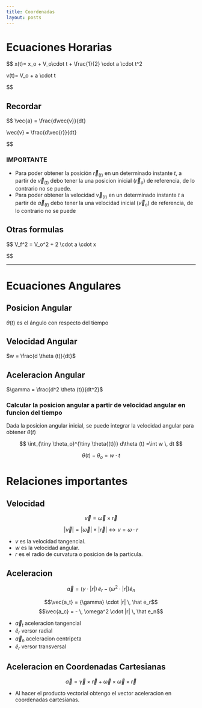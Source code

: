 ```yaml
---
title: Coordenadas
layout: posts
---
```


# Ecuaciones Horarias

$$
x(t)= x_o + V_o\cdot t + \frac{1}{2} \cdot a \cdot t^2

$$
$$
v(t)= V_o + a \cdot t 

$$

## Recordar

$$
\vec{a} = \frac{d\vec{v}}{dt}

$$
$$
\vec{v} = \frac{d\vec{r}}{dt}

$$

### IMPORTANTE

- Para poder obtener la posición $\vec{r}_{(t)}$ en un determinado instante $t$, a partir de $\vec{v}_{(t)}$ debo tener la una posicion inicial
    ($\vec{r}_o$) de referencia, de lo contrario no se puede.
- Para poder obtener la velocidad $\vec{v}_{(t)}$ en un determinado instante $t$ a partir de $\vec{a}_{(t)}$ debo tener la una velocidad inicial
    ($\vec{v}_o$) de referencia, de lo contrario no se puede

## Otras formulas

$$
V_f^2 = V_o^2 + 2 \cdot a \cdot x

$$

* * *

# Ecuaciones Angulares

## Posicion Angular

$\theta (t)$ es el ángulo con respecto del tiempo

## Velocidad Angular

$w = \frac{d \theta (t)}{dt}$

## Aceleracion Angular

$\gamma = \frac{d^2 \theta (t)}{dt^2}$

### Calcular la posicion angular a partir de velocidad angular en funcion del tiempo

Dada la posicion angular inicial, se puede integrar la velocidad angular para obtener $\theta (t)$

$$
\int_{\tiny \theta_o}^{\tiny \theta{(t)}} d\theta (t) =\int w \, dt
$$

$$\theta (t) - \theta_o = w \cdot t$$

##

# Relaciones importantes

## Velocidad

$$\vec{v}= \vec{\omega} \times \vec{r}$$

$$|\vec{v}| = |\vec{\omega}| \times |\vec{r}| \longleftrightarrow v = \omega \cdot r$$

* $v$ es la velocidad tangencial.
* $w$ es la velocidad angular.
* $r$ es el radio de curvatura o posicion de la particula.

## Aceleracion

$$\vec{a}= ({\gamma} \cdot |r|) \, \hat e_r - (\omega^2 \cdot |r|)\hat e_n$$

$$\vec{a_t} = {\gamma} \cdot |r| \, \hat e_r$$
$$\vec{a_c} = - \, \omega^2 \cdot |r| \, \hat e_n$$

* $\vec{a}_t$ aceleracion tangencial
* $\hat e_r$ versor radial 
* $\vec{a}_n$ aceleracion centripeta
* $\hat e_r$ versor transversal 


## Aceleracion en Coordenadas Cartesianas

$$\vec{a} = \vec{\gamma} \times \vec{r} + \vec{\omega} \times \vec{\omega} \times \vec{r}$$

* Al hacer el producto vectorial obtengo el vector aceleracion en coordenadas cartesianas.